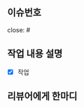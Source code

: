 ## 이슈번호
<!-- - close 뒤에 이슈 달아주기 -->
close: #

## 작업 내용 설명
<!-- 스크린샷 및 작업내용을 적어주세요 -->
- [x] 작업
## 리뷰어에게 한마디
<!-- 리뷰어들이 참고해야 하는 사항을 적어주세요 -->
